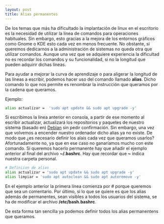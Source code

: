 ```yaml
---
layout: post
title: Alias permanentes
---
```


De los temas que más ha dificultado la implantación de linux en el escritorio es la necesidad de utilizar la línea de comandos para operaciones habituales. Sin embargo, esto gracias a la mejora de los entornos gráficos como Gnome o KDE esto cada vez en menos frecuente. No obstante, si queremos dedicarnos a la administración de sistemas no queda otra que utilizar comandos. Aunque una vez que se adquiere experiencia la dificultad no es recordar los comandos y su funcionalidad, si no la longitud que pueden adquirir dichas líneas.

Para ayudar a mejorar la curva de aprendizaje o para aligerar la longitud de las líneas a escribir, podemos hacer uso del comando llamado **alias**. Dicho comando lo que nos permite es renombrar la instrucción que queramos por la cadena que queramos.

Ejemplo:
```bash
alias actualizar =  'sudo apt update && sudo apt upgrade -y'
```

Si escribimos la línea anterior en consola, a partir de ese momento al escribir actualizar, actualizará los repositorios y paquetes de nuestro sistema (basado en) [Debian](https://www.debian.org/) sin pedir confirmación. Sin embargo, una vez que volvemos a encender nuestro ordenador dicho alias ya no existe. De modo que ¿es necesario definir los alais cada vez que queramos usarlos? Afortunadamente no, ya que en ese caso no ganaríamos mucho con este comando. Si queremos hacerlo permanente hay que añadir el ejemplo anterior al final del archivo **~/.bashrc**. Hay que recordar que **~** indica nuestra carpeta personal.

``` bash
# Definiion de alias
alias actualizar = 'sudo apt update && sudo apt upgrade -y'
alias limpiar = 'sudo apt autoclean && sudo apt autoremove -y'
```

En el ejemplo anterior la primera línea comienza por # porque queremos que sea un comentario. Por último, si lo que se quiere es que los alias además de permanentes, sean visibles a todos los usuarios del sistema, se ha de modificar el archivo **/etc/bash.bashrc**.

De esta forma tan sencilla ya podemos definir todos los alias permanentens que queramos.
